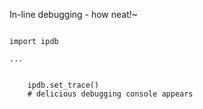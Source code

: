 In-line debugging - how neat!~

```

import ipdb

...


    ipdb.set_trace()
    # delicious debugging console appears
```
